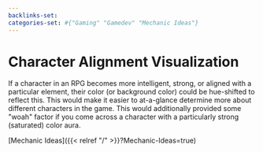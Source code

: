 ```yaml
---
backlinks-set: 
categories-set: #{"Gaming" "Gamedev" "Mechanic Ideas"}
---
```

# Character Alignment Visualization

If a character in an RPG becomes more intelligent, strong, or aligned with a
particular element, their color (or background color) could be hue-shifted to
reflect this. This would make it easier to at-a-glance determine more about
different characters in the game. This would additionally provided some "woah"
factor if you come across a character with a particularly strong (saturated)
color aura.








[Mechanic Ideas]({{< relref "/" >}}?Mechanic-Ideas=true)